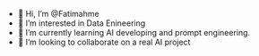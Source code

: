 - 👋 Hi, I’m @Fatimahme
- 👀 I’m interested in Data Enineering
- 🌱 I’m currently learning AI developing and prompt engineering.
- 💞️ I’m looking to collaborate on a real AI project


<!---
Fatimahme/Fatimahme is a ✨ special ✨ repository because its `README.md` (this file) appears on your GitHub profile.
You can click the Preview link to take a look at your changes.
--->
